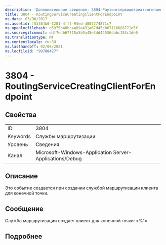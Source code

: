 ```yaml
---
description: 'Дополнительные сведения: 3804-Раутингсервицекреатингклиентфорендпоинт'
title: 3804 - RoutingServiceCreatingClientForEndpoint
ms.date: 03/30/2017
ms.assetid: f53304b0-1201-4fff-94ed-d054774871c7
ms.openlocfilehash: d5975b40bcaa89e431a67d45cb67116886771e5f
ms.sourcegitcommit: ddf7edb67715a5b9a45e3dd44536dabc153c1de0
ms.translationtype: MT
ms.contentlocale: ru-RU
ms.lasthandoff: 02/06/2021
ms.locfileid: "99788427"
---
```

# <a name="3804---routingservicecreatingclientforendpoint"></a>3804 - RoutingServiceCreatingClientForEndpoint

## <a name="properties"></a>Свойства  
  
|||  
|-|-|  
|ID|3804|  
|Keywords|Службы маршрутизации|  
|Уровень|Сведения|  
|Канал|Microsoft-Windows-Application Server-Applications/Debug|  
  
## <a name="description"></a>Описание  

 Это событие создается при создании службой маршрутизации клиента для конечной точки.  
  
## <a name="message"></a>Сообщение  

 Служба маршрутизации создает клиент для конечной точки: «%1».  
  
## <a name="details"></a>Подробнее
